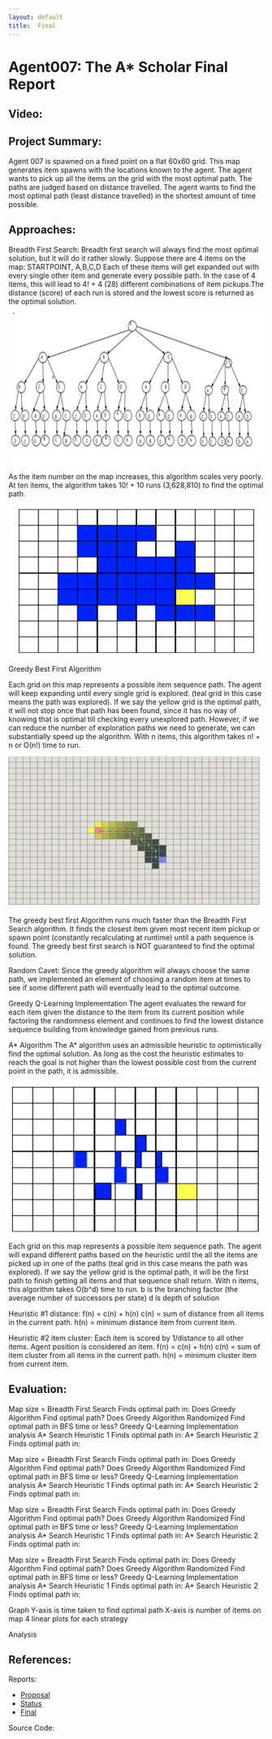 ```yaml
---
layout: default
title:  Final
---
```


# Agent007: The A* Scholar Final Report

## Video:

## Project Summary:
Agent 007 is spawned on a fixed point on a flat 60x60 grid. This map generates item spawns with the locations known to the agent. The agent wants to pick up all the items on the grid with the most optimal path. The paths are judged based on distance travelled. 
The agent wants to find the most optimal path (least distance travelled) in the shortest amount of time possible. 
<Picture of example grid>

## Approaches:
Breadth First Search:
Breadth first search will always find the most optimal solution, but it will do it rather slowly. Suppose there are 4 items on the map:
STARTPOINT, A,B,C,D
Each of these items will get expanded out with every single other item and generate every possible path. In the case of 4 items, this will lead to 4! + 4 (28) different combinations of item pickups.The distance (score) of each run is stored and the lowest score is returned as the optimal solution.

<a href="url"><img src="BFStree.png" align="center" height="300" width="600" ></a>

As the item number on the map increases, this algorithm scales very poorly. At ten items, the algorithm takes 10! + 10 runs (3,628,810) to find the optimal path.


<a href="url"><img src="gridOne.png" align="center" height="300" width="600" ></a>

Greedy Best First Algorithm

Each grid on this map represents a possible item sequence path. The agent will keep expanding until every single grid is explored. (teal grid in this case means the path was explored). If we say the yellow grid is the optimal path, it will not stop once that path has been found, since it has no way of knowing that is optimal till checking every unexplored path. However, if we can reduce the number of exploration paths we need to generate, we can substantially speed up the algorithm. With n items, this algorithm takes n! + n or O(n!) time to run. 

<a href="url"><img src="gridTwo.png" align="center" height="300" width="600" ></a>

The greedy best first Algorithm runs much faster than the Breadth First Search algorithm. It finds the closest item given most recent item pickup or spawn point (constantly recalculating at runtime) until a path sequence is found. The greedy best first search is NOT guaranteed to find the optimal solution. 

Random Cavet: 
Since the greedy algorithm will always choose the same path, we implemented an element of choosing a random item at times to see if some different path will eventually lead to the optimal outcome. 

Greedy Q-Learning Implementation
The agent evaluates the reward for each item given the distance to the item from its current position while factoring the randomness element and continues to find the lowest distance sequence building from knowledge gained from previous runs. 

A* Algorithm 
The A* algorithm uses an admissible heuristic to optimistically find the optimal solution. As long as the cost the heuristic estimates to reach the goal is not higher than the lowest possible cost from the current point in the path, it is admissible.

<a href="url"><img src="gridThree.png" align="center" height="300" width="600" ></a> 

Each grid on this map represents a possible item sequence path. The agent will expand different paths based on the heuristic until the all the items are picked up in one of the paths  (teal grid in this case means the path was explored). If we say the yellow grid is the optimal path, it will be the first path to finish getting all items and that sequence shall return. With n items, this algorithm takes O(b^d) time to run. 
b is the branching factor (the average number of successors per state)
d is depth of solution

Heuristic #1 distance:
f(n) = c(n) + h(n)
c(n) = sum of distance from all items in the current path.
h(n) = minimum distance item from current item.

Heuristic #2 item cluster:
Each item is scored by 1/distance to all other items. Agent position is considered an item.
f(n) = c(n) + h(n)
c(n) = sum of item cluster from all items in the current path.
h(n) = minimum cluster item from current item.


## Evaluation:
Map size = 
Breadth First Search Finds optimal path in: 
Does Greedy Algorithm Find optimal path?
Does Greedy Algorithm Randomized Find optimal path in BFS time or less?
Greedy Q-Learning Implementation analysis
A* Search Heuristic 1 Finds optimal path in: 
A* Search Heuristic 2 Finds optimal path in: 

Map size = 
Breadth First Search Finds optimal path in: 
Does Greedy Algorithm Find optimal path?
Does Greedy Algorithm Randomized Find optimal path in BFS time or less?
Greedy Q-Learning Implementation analysis
A* Search Heuristic 1 Finds optimal path in: 
A* Search Heuristic 2 Finds optimal path in: 

Map size =
Breadth First Search Finds optimal path in: 
Does Greedy Algorithm Find optimal path?
Does Greedy Algorithm Randomized Find optimal path in BFS time or less?
Greedy Q-Learning Implementation analysis
A* Search Heuristic 1 Finds optimal path in: 
A* Search Heuristic 2 Finds optimal path in: 

Map size = 
Breadth First Search Finds optimal path in: 
Does Greedy Algorithm Find optimal path?
Does Greedy Algorithm Randomized Find optimal path in BFS time or less?
Greedy Q-Learning Implementation analysis
A* Search Heuristic 1 Finds optimal path in: 
A* Search Heuristic 2 Finds optimal path in: 

Graph 
Y-axis is time taken to find optimal path
X-axis is number of items on map 
4 linear plots for each strategy 
 
Analysis

## References:


Reports:

- [Proposal](proposal.html)
- [Status](status.html)
- [Final](final.html)

Source Code:


